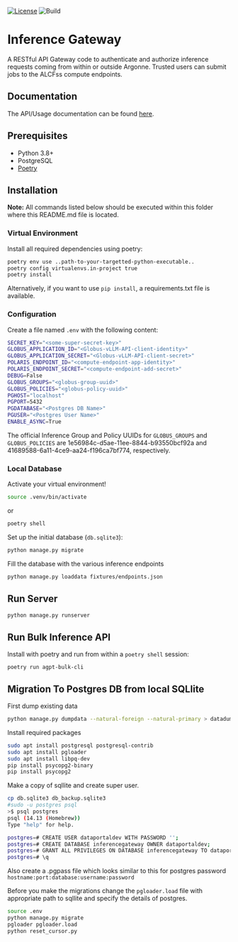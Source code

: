 [![License](https://img.shields.io/badge/License-Apache%202.0-blue.svg)](https://opensource.org/licenses/Apache-2.0)
![Build](https://github.com/auroraGPT-ANL/inference-gateway/workflows/Django/badge.svg)

# Inference Gateway
A RESTful API Gateway code to authenticate and authorize inference requests coming from within or outside Argonne. Trusted users can submit jobs to the ALCFss compute endpoints. 

## Documentation

The API/Usage documentation can be found [here](https://github.com/argonne-lcf/inference-endpoints).

## Prerequisites

- Python 3.8+
- PostgreSQL
- [Poetry](https://python-poetry.org/docs/#installation)

## Installation

**Note:** All commands listed below should be executed within this folder where this README.md file is located.

### Virtual Environment
Install all required dependencies using poetry:

```bash
poetry env use ..path-to-your-targetted-python-executable..
poetry config virtualenvs.in-project true
poetry install
```

Alternatively, if you want to use `pip install`, a requirements.txt file is available.

### Configuration
Create a file named ``.env`` with the following content:

```bash
SECRET_KEY="<some-super-secret-key>"
GLOBUS_APPLICATION_ID="<Globus-vLLM-API-client-identity>"
GLOBUS_APPLICATION_SECRET="<Globus-vLLM-API-client-secret>"
POLARIS_ENDPOINT_ID="<compute-endpoint-app-identity>"
POLARIS_ENDPOINT_SECRET="<compute-endpoint-add-secret>"
DEBUG=False
GLOBUS_GROUPS="<globus-group-uuid>"
GLOBUS_POLICIES="<globus-policy-uuid>"
PGHOST="localhost"
PGPORT=5432
PGDATABASE="<Postgres DB Name>"
PGUSER="<Postgres User Name>"
ENABLE_ASYNC=True
```

The official Inference Group and Policy UUIDs for `GLOBUS_GROUPS` and `GLOBUS_POLICIES` are 1e56984c-d5ae-11ee-8844-b93550bcf92a and 41689588-6a11-4ce9-aa24-f196ca7bf774, respectively.

### Local Database

Activate your virtual environment!

```bash
source .venv/bin/activate
```
or
```bash
poetry shell
```

Set up the initial database (``db.sqlite3``):
```bash
python manage.py migrate
```

Fill the database with the various inference endpoints
```bash
python manage.py loaddata fixtures/endpoints.json
```

## Run Server

```bash
python manage.py runserver
```

## Run Bulk Inference API

Install with poetry and run from within a `poetry shell` session:

```
poetry run agpt-bulk-cli
```


## Migration To Postgres DB from local SQLlite

First dump existing data

```bash
python manage.py dumpdata --natural-foreign --natural-primary > datadump.json
```

Install required packages

```bash
sudo apt install postgresql postgresql-contrib
sudo apt install pgloader
sudo apt install libpq-dev
pip install psycopg2-binary
pip install psycopg2
```

Make a copy of sqllite and create super user. 

```bash
cp db.sqlite3 db_backup.sqlite3
#sudo -u postgres psql
>$ psql postgres
psql (14.13 (Homebrew))
Type "help" for help.

postgres=# CREATE USER dataportaldev WITH PASSWORD '';
postgres=# CREATE DATABASE inferencegateway OWNER dataportaldev;
postgres=# GRANT ALL PRIVILEGES ON DATABASE inferencegateway TO dataportaldev;
postgres=# \q
```

Also create a .pgpass file which looks similar to this for postgres password `hostname:port:database:username:password`


Before you make the migrations change the `pgloader.load` file with appropriate path to sqllite and specify the details of postgres.

```bash
source .env
python manage.py migrate
pgloader pgloader.load
python reset_cursor.py
```
